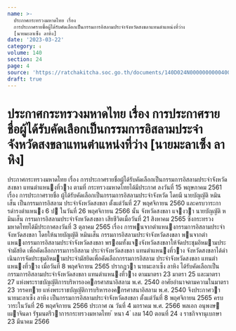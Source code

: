 ```yaml
---
name: >-
  ประกาศกระทรวงมหาดไทย เรื่อง
  การประกาศรายชื่อผู้ได้รับคัดเลือกเป็นกรรมการอิสลามประจำจังหวัดสงขลาแทนตำแหน่งที่ว่าง
  [นายมะลาเซ็ง ลาหิง]
date: '2023-03-22'
category: ง
volume: 140
section: 24
page: 4
source: 'https://ratchakitcha.soc.go.th/documents/140D024N0000000000400.pdf'
draft: true
---
```


# ประกาศกระทรวงมหาดไทย เรื่อง การประกาศรายชื่อผู้ได้รับคัดเลือกเป็นกรรมการอิสลามประจำจังหวัดสงขลาแทนตำแหน่งที่ว่าง [นายมะลาเซ็ง ลาหิง]

ประกาศกระทรวงมหาดไทย เรื่อง การประกาศรายชื่อผู้ได้รับคัดเลือกเป็นกรรมการอิสลามประจําจังหวัดสงขลา แทนตําแหนงที่วาง ตามที่ กระทรวงมหาดไทยได้มีประกาศ ลงวันที่ 15 พฤษภาคม 2561 เรื่อง การประกาศรายชื่อ ผู้ได้รับคัดเลือกเป็นกรรมการอิสลามประจําจังหวัด โดยมี นายบัญญัติ หมินเส็น เป็นกรรมการอิสลาม ประจําจังหวัดสงขลา ตั้งแต่วันที่ 27 พฤศจิกายน 2560 และครบวาระการดํารงตําแหนง 6 ป ในวันที่ 26 พฤศจิกายน 2566 นั้น จังหวัดสงขลา แจงวา นายบัญญัติ หมินเส็น กรรมการอิสลามประจําจังหวัดสงขลา เสียชีวิตเมื่อวันที่ 21 สิงหาคม 2565 ซึ่งกระทรวงมหาดไทยได้มีประกาศลงวันที่ 3 ตุลาคม 2565 เรื่อง การพนจากตําแหนงกรรมการอิสลามประจําจังหวัดสงขลา โดยให้นายบัญญัติ หมินเส็น กรรมการอิสลามประจําจังหวัดสงขลา พนจากตําแหนงกรรมการอิสลามประจําจังหวัดสงขลา พรอมทั้งแจงจังหวัดสงขลาให้จัดประชุมอิหมามประจํามัสยิด เพื่อคัดเลือกกรรมการอิสลาม ประจําจังหวัดสงขลา แทนตําแหนงที่วาง จังหวัดสงขลาได้ดําเนินการจัดประชุมอิหมามประจํามัสยิดเพื่อคัดเลือกกรรมการอิสลาม ประจําจังหวัดสงขลา แทนตําแหนงที่วาง เมื่อวันที่ 8 พฤศจิกายน 2565 ปรากฏวา นายมะลาเซ็ง ลาหิง ได้รับคัดเลือกเป็นกรรมการอิสลามประจําจังหวัดสงขลา แทนตําแหนงที่วาง ตามมาตรา 23 มาตรา 25 และมาตรา 27 แห่งพระราชบัญญัติการบริหารองคกรศาสนาอิสลาม พ.ศ. 2540 อาศัยอํานาจตามความในมาตรา 23 วรรคทาย แห่งพระราชบัญญัติการบริหารองคกรศาสนาอิสลาม พ.ศ. 2540 จึงประกาศวา นายมะลาเซ็ง ลาหิง เป็นกรรมการอิสลามประจําจังหวัดสงขลา ตั้งแต่วันที่ 8 พฤศจิกายน 2565 ครบวาระในวันที่ 26 พฤศจิกายน 2566 ประกาศ ณ วันที่ 4 มกราคม พ.ศ. 2566 พลเอก อนุพงษ เผาจินดา รัฐมนตรีวาการกระทรวงมหาดไทย ้ หนา 4 ่ เลม 140 ตอนที่ 24 ง ราชกิจจานุเบกษา 23 มีนาคม 2566
